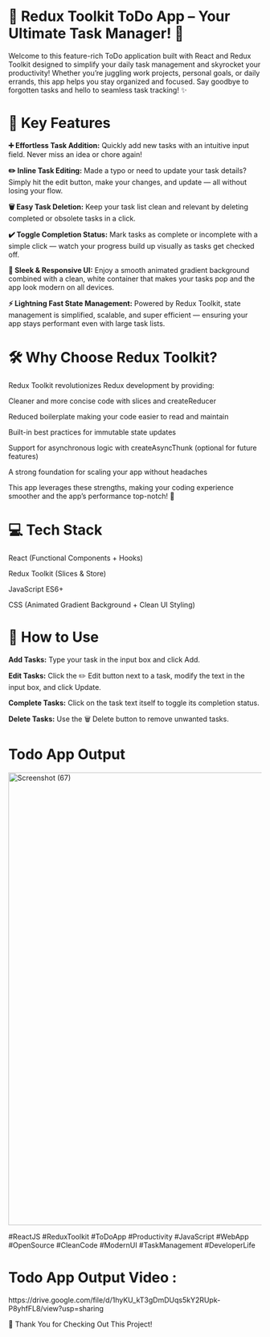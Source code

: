 <h1>📝 Redux Toolkit ToDo App – Your Ultimate Task Manager! 🚀</h1>

Welcome to this feature-rich ToDo application built with React and Redux Toolkit designed to simplify your daily task management and skyrocket your productivity! Whether you’re juggling work projects, personal goals, or daily errands, this app helps you stay organized and focused. Say goodbye to forgotten tasks and hello to seamless task tracking! ✨

<h1>🌟 Key Features</h1>

**➕ Effortless Task Addition:** Quickly add new tasks with an intuitive input field. Never miss an idea or chore again!

**✏️ Inline Task Editing:** Made a typo or need to update your task details? Simply hit the edit button, make your changes, and update — all without losing your flow.

**🗑️ Easy Task Deletion:** Keep your task list clean and relevant by deleting completed or obsolete tasks in a click.

**✔️ Toggle Completion Status:** Mark tasks as complete or incomplete with a simple click — watch your progress build up visually as tasks get checked off.

**🎨 Sleek & Responsive UI:** Enjoy a smooth animated gradient background combined with a clean, white container that makes your tasks pop and the app look modern on all devices.

**⚡ Lightning Fast State Management:** Powered by Redux Toolkit, state management is simplified, scalable, and super efficient — ensuring your app stays performant even with large task lists.

<h1>🛠️ Why Choose Redux Toolkit?</h1>

Redux Toolkit revolutionizes Redux development by providing:

Cleaner and more concise code with slices and createReducer

Reduced boilerplate making your code easier to read and maintain

Built-in best practices for immutable state updates

Support for asynchronous logic with createAsyncThunk (optional for future features)

A strong foundation for scaling your app without headaches

This app leverages these strengths, making your coding experience smoother and the app’s performance top-notch! 🚀

<h1>💻 Tech Stack</h1>

React (Functional Components + Hooks)

Redux Toolkit (Slices & Store)

JavaScript ES6+

CSS (Animated Gradient Background + Clean UI Styling)

<h1>🎯 How to Use</h1>

**Add Tasks:** Type your task in the input box and click Add.

**Edit Tasks:** Click the ✏️ Edit button next to a task, modify the text in the input box, and click Update.

**Complete Tasks:** Click on the task text itself to toggle its completion status.

**Delete Tasks:** Use the 🗑️ Delete button to remove unwanted tasks.

<h1>Todo App Output</h1>

<img width="1891" height="900" alt="Screenshot (67)" src="https://github.com/user-attachments/assets/01e102d7-04f0-48b2-9e1f-3a4acff5e652" />

#ReactJS #ReduxToolkit #ToDoApp #Productivity #JavaScript #WebApp #OpenSource #CleanCode #ModernUI #TaskManagement #DeveloperLife

<h1>Todo App Output Video :</h1> https://drive.google.com/file/d/1hyKU_kT3gDmDUqs5kY2RUpk-P8yhfFL8/view?usp=sharing

🎉 Thank You for Checking Out This Project!

